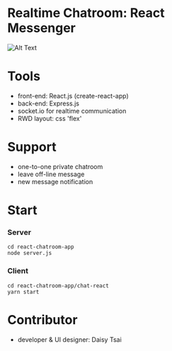 # Realtime Chatroom: React Messenger  

![Alt Text](https://imgur.com/jO8pYrv.gif)


# Tools
- front-end: React.js (create-react-app)
- back-end: Express.js
- socket.io for realtime communication
- RWD layout: css 'flex' 

# Support
- one-to-one private chatroom
- leave off-line message
- new message notification

# Start 
### Server
```
cd react-chatroom-app
node server.js
```

### Client
```
cd react-chatroom-app/chat-react
yarn start
```
# Contributor
- developer & UI designer: Daisy Tsai


